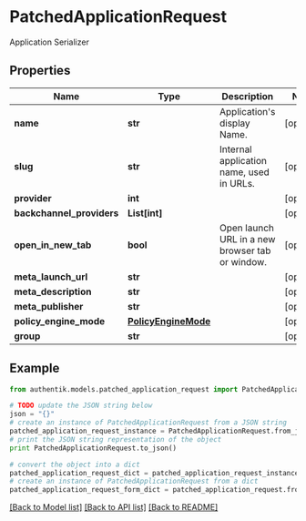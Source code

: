 # PatchedApplicationRequest

Application Serializer

## Properties
Name | Type | Description | Notes
------------ | ------------- | ------------- | -------------
**name** | **str** | Application&#39;s display Name. | [optional] 
**slug** | **str** | Internal application name, used in URLs. | [optional] 
**provider** | **int** |  | [optional] 
**backchannel_providers** | **List[int]** |  | [optional] 
**open_in_new_tab** | **bool** | Open launch URL in a new browser tab or window. | [optional] 
**meta_launch_url** | **str** |  | [optional] 
**meta_description** | **str** |  | [optional] 
**meta_publisher** | **str** |  | [optional] 
**policy_engine_mode** | [**PolicyEngineMode**](PolicyEngineMode.md) |  | [optional] 
**group** | **str** |  | [optional] 

## Example

```python
from authentik.models.patched_application_request import PatchedApplicationRequest

# TODO update the JSON string below
json = "{}"
# create an instance of PatchedApplicationRequest from a JSON string
patched_application_request_instance = PatchedApplicationRequest.from_json(json)
# print the JSON string representation of the object
print PatchedApplicationRequest.to_json()

# convert the object into a dict
patched_application_request_dict = patched_application_request_instance.to_dict()
# create an instance of PatchedApplicationRequest from a dict
patched_application_request_form_dict = patched_application_request.from_dict(patched_application_request_dict)
```
[[Back to Model list]](../README.md#documentation-for-models) [[Back to API list]](../README.md#documentation-for-api-endpoints) [[Back to README]](../README.md)


